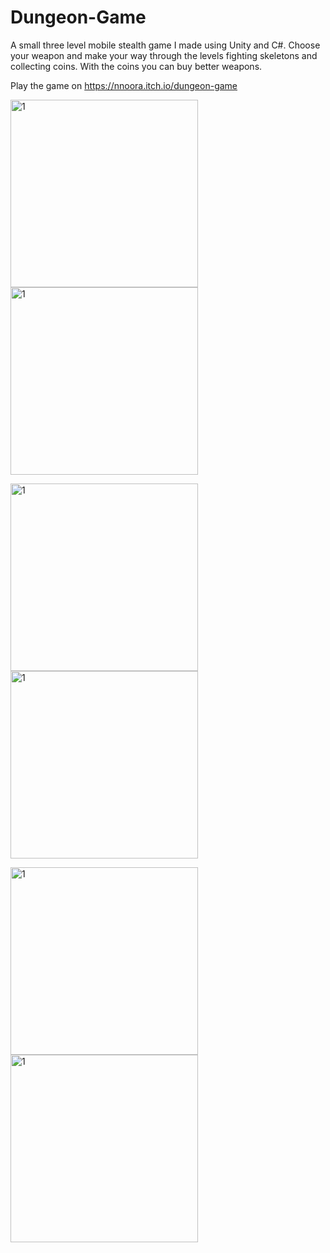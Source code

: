 # Dungeon-Game


A small three level mobile stealth game I made using Unity and C#. Choose your weapon and make your way through the levels fighting skeletons and collecting coins. With the  coins you can buy better weapons.

Play the game on https://nnoora.itch.io/dungeon-game


<img width="300" alt="1" src="https://user-images.githubusercontent.com/26521643/189678132-c53e5bcd-8b58-4c3c-ab3c-79e33b266eff.PNG"> <img width="300" alt="1" src="https://user-images.githubusercontent.com/26521643/189678205-b46d85cf-21d7-4569-ae0a-f6fd477bbe12.PNG"> 

<img width="300" alt="1" src="https://user-images.githubusercontent.com/26521643/189678222-d5306c84-dead-496e-8cb9-182d7c789449.PNG"> <img width="300" alt="1" src="https://user-images.githubusercontent.com/26521643/189678193-1e45d32b-953a-45ca-804a-4417c53ea78a.PNG"> 


 <img width="300" alt="1" src="https://user-images.githubusercontent.com/26521643/189678164-7e0ac9d7-9b46-4f56-ac20-904a9c788312.PNG"> <img width="300" alt="1" src="https://user-images.githubusercontent.com/26521643/189678183-b3a41686-55d9-44ab-80fa-03139ee216ee.PNG">


